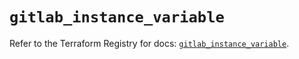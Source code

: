 # `gitlab_instance_variable`

Refer to the Terraform Registry for docs: [`gitlab_instance_variable`](https://registry.terraform.io/providers/gitlabhq/gitlab/18.1.0/docs/resources/instance_variable).
